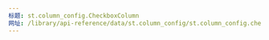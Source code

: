 ```yaml
---
标题: st.column_config.CheckboxColumn
网址: /library/api-reference/data/st.column_config/st.column_config.checkboxcolumn
---
```


<Autofunction function="streamlit.column_config.CheckboxColumn" />
